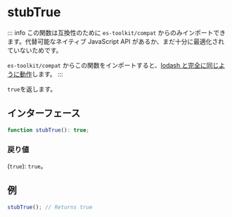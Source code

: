 # stubTrue

::: info
この関数は互換性のために `es-toolkit/compat` からのみインポートできます。代替可能なネイティブ JavaScript API があるか、まだ十分に最適化されていないためです。

`es-toolkit/compat` からこの関数をインポートすると、[lodash と完全に同じように動作](../../../compatibility.md)します。
:::

`true`を返します。

## インターフェース

```typescript
function stubTrue(): true;
```

### 戻り値

(`true`): `true`。

## 例

```typescript
stubTrue(); // Returns true
```
